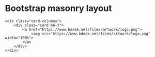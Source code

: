 # Bootstrap masonry layout

	<div class="card-columns">
		<div class="card mb-3">
			<a href="https://www.bdeak.net/files/artwork/logo.png">
				<img src="https://www.bdeak.net/files/artwork/logo.png" width="100%">
			</a>
		</div>
	</div>
